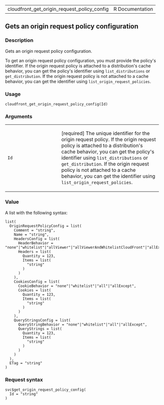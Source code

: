 <table style="width: 100%;">
<tbody>
<tr class="odd">
<td>cloudfront_get_origin_request_policy_config</td>
<td style="text-align: right;">R Documentation</td>
</tr>
</tbody>
</table>

## Gets an origin request policy configuration

### Description

Gets an origin request policy configuration.

To get an origin request policy configuration, you must provide the
policy's identifier. If the origin request policy is attached to a
distribution's cache behavior, you can get the policy's identifier using
`list_distributions` or `get_distribution`. If the origin request policy
is not attached to a cache behavior, you can get the identifier using
`list_origin_request_policies`.

### Usage

    cloudfront_get_origin_request_policy_config(Id)

### Arguments

<table>
<colgroup>
<col style="width: 35%" />
<col style="width: 65%" />
</colgroup>
<tbody>
<tr class="odd">
<td><code
id="cloudfront_get_origin_request_policy_config_:_Id">Id</code></td>
<td><p>[required] The unique identifier for the origin request policy.
If the origin request policy is attached to a distribution's cache
behavior, you can get the policy's identifier using
<code>list_distributions</code> or <code>get_distribution</code>. If the
origin request policy is not attached to a cache behavior, you can get
the identifier using <code>list_origin_request_policies</code>.</p></td>
</tr>
</tbody>
</table>

### Value

A list with the following syntax:

    list(
      OriginRequestPolicyConfig = list(
        Comment = "string",
        Name = "string",
        HeadersConfig = list(
          HeaderBehavior = "none"|"whitelist"|"allViewer"|"allViewerAndWhitelistCloudFront"|"allExcept",
          Headers = list(
            Quantity = 123,
            Items = list(
              "string"
            )
          )
        ),
        CookiesConfig = list(
          CookieBehavior = "none"|"whitelist"|"all"|"allExcept",
          Cookies = list(
            Quantity = 123,
            Items = list(
              "string"
            )
          )
        ),
        QueryStringsConfig = list(
          QueryStringBehavior = "none"|"whitelist"|"all"|"allExcept",
          QueryStrings = list(
            Quantity = 123,
            Items = list(
              "string"
            )
          )
        )
      ),
      ETag = "string"
    )

### Request syntax

    svc$get_origin_request_policy_config(
      Id = "string"
    )
